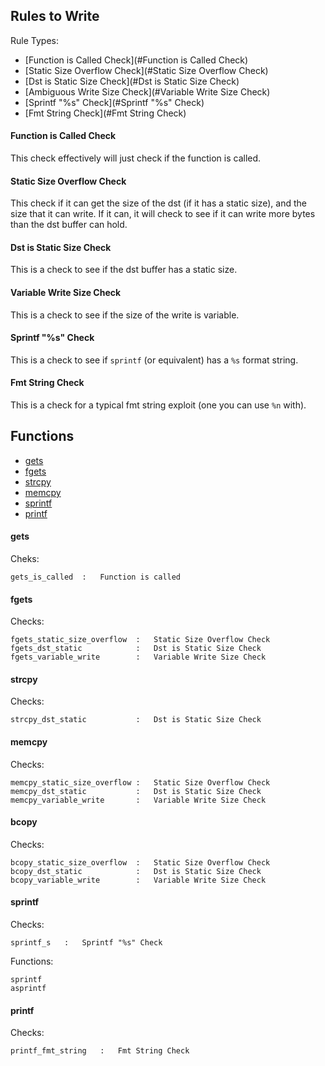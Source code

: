 ## Rules to Write

Rule Types:

* [Function is Called Check](#Function is Called Check)
* [Static Size Overflow Check](#Static Size Overflow Check)
* [Dst is Static Size Check](#Dst is Static Size Check)
* [Ambiguous Write Size Check](#Variable Write Size Check)
* [Sprintf "%s" Check](#Sprintf "%s" Check)
* [Fmt String Check](#Fmt String Check)

#### Function is Called Check

This check effectively will just check if the function is called.

#### Static Size Overflow Check

This check if it can get the size of the dst (if it has a static size), and the size that it can write. If it can, it will check to see if it can write more bytes than the dst buffer can hold.

#### Dst is Static Size Check

This is a check to see if the dst buffer has a static size.

#### Variable Write Size Check

This is a check to see if the size of the write is variable.

#### Sprintf "%s" Check

This is a check to see if `sprintf` (or equivalent) has a `%s` format string.

#### Fmt String Check

This is a check for a typical fmt string exploit (one you can use `%n` with).


## Functions

* [gets](#gets)
* [fgets](#fgets)
* [strcpy](#strcpy)
* [memcpy](#memcpy)
* [sprintf](#sprintf)
* [printf](#printf)

#### gets

Cheks:
```
gets_is_called	:	Function is called
```

#### fgets

Checks:
```
fgets_static_size_overflow	:	Static Size Overflow Check
fgets_dst_static			:	Dst is Static Size Check
fgets_variable_write		:	Variable Write Size Check
```

#### strcpy

Checks:
```
strcpy_dst_static			:	Dst is Static Size Check
```

#### memcpy

Checks:
```
memcpy_static_size_overflow	:	Static Size Overflow Check
memcpy_dst_static			:	Dst is Static Size Check
memcpy_variable_write		:	Variable Write Size Check
```

#### bcopy

Checks:
```
bcopy_static_size_overflow	:	Static Size Overflow Check
bcopy_dst_static			:	Dst is Static Size Check
bcopy_variable_write		:	Variable Write Size Check
```

#### sprintf

Checks:
```
sprintf_s	:	Sprintf "%s" Check
```

Functions:
```
sprintf
asprintf
```

#### printf

Checks:
```
printf_fmt_string	:	Fmt String Check
```
